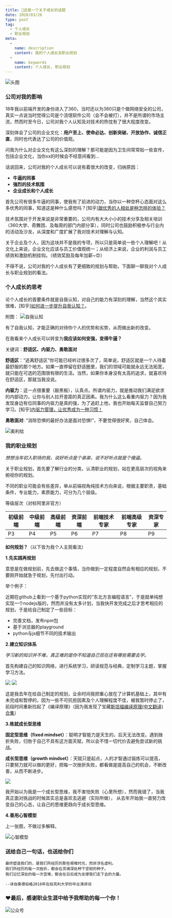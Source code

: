 ```yaml
---
title: 📝这是一个关于成长的话题
date: 2020/03/26
type: post
tag:
  - 个人成长
  - 职业规划
meta:
  -
    name: description
    content: 我的个人成长及职业规划
  -
    name: keywords
    content: 个人成长, 职业规划
---
```


![头图](/common/head-bg-s.png)

### 公司对我的影响

18年我以前端开发的身份进入了360，当时还以为360只是个做网络安全的公司，真实一点说当时觉得公司是个流氓软件公司（会不会被打），并不是所谓的市场主流，然而时至今日，公司对我个人认知及对技术的热忱有了很大程度改变。

<!-- more -->

深刻体会了公司的企业文化：**用户至上、使命必达、创新突破、开放协作、诚信正直**，同时也代表达了公司的价值观。

问我为什么对企业文化有这么深刻的理解？那可能是因为卫生间常常贴一些宣传，包括企业文化，当你xx的时候会不经意间看到...

话说回来，公司对我的个人成长可以说有着很大的改变，归纳原因：
- **牛逼的同事**
- **强烈的技术氛围**
- **企业成长和个人成长**

首先公司有很多牛逼的同事，使我有了前进的动力，当你以一种空杯心态面对这么多优秀的同事，知道这是种什么感觉吗？[知乎][跟优秀的人相处是种怎样的体验？](https://www.zhihu.com/question/29488284)

技术氛围对于开发来说是非常重要的，公司内有大大小小的技术分享及相关培训（360大学、奇舞团、及每周的部门内部分享），同时公司也鼓励积极参与行业内的活动及沙龙，从深度和广度扩展了我对技术对理解与认知。

关于企业及个人，因为这块并不是我的专项，所以只是简单说一些个人理解吧！从文化上来说，企业文化应该与员工价值观统一；从经济上来说，企业的利润与员工绩效和激励机制挂钩。（绩效奖励及每年加薪~😍）

不得不说，公司对我的个人成长有了更细致的规划与帮助，下面聊一聊我对个人成长与职业规划的看法。

### 个人成长的思考

论个人成长的首要条件就是自我认知，对自己的能力有深刻的理解，当然这个其实很难，[知乎][如何进一步提升自我认知？](https://www.zhihu.com/question/21769032)。

附图：
![自我认知](/growth_topic/p1.jpg)

有了自我认知，才能正确的对待你个人的优势和劣势，从而做出新的改变。

在我看来个人成长可以转变为**我应该如何变强，变得牛逼？**

关键词：**舒适区、内驱力、勇敢面对**

**舒适区**：“逃离舒适区”你可能已经听过很多次了，简单说，舒适区就是一个人待着最舒服的那个地方。如果一直停留在舒适圈里，我们的领域可能就永远无法拓宽，就只能在可选的范围很有限的生活。当然，如果你本身没有太高的追求，就喜欢待在舒适区，那就当我没说。

**内驱力**：这一点很重要（敲黑板），认真点。所谓内驱力，就是推动我们满足欲求的内部动力，让你与别人拉开差距的真正因素。我为什么这么看重内驱力？因为我发现身边有位同事的内驱力是真的强，为了追赶上他，我也开始每天监督自己努力学习。[知乎][内驱力管理，让优秀成为一种习惯！](https://zhuanlan.zhihu.com/p/84278628)

**勇敢面对**: “消除恐惧的最好办法是面对恐惧!”，不要觉得很好笑，自己体会。

![奥利给](/growth_topic/p2.jpeg)

### 我的职业规划

*想想当年初入职场的我，说好听点是个弟弟，说不好听点就是个傻逼。*

关于职业规划，首先要了解行业的分类，认清职业的规划，站在更高层次的视角来俯视你的规划。

不同的职业可能会有些差异，单从前端视角纯技术方向来说，根据主要职责，基础条件，专业能力，素质能力，可分为几个层级。

等级层次（对标阿里非官方）

初级前端 | 中级前端 |  高级前端 |  资深前端 |  前端技术专家|  前端高级专家|  资深专家
-|-|-|-|-|-|-
P3 | P4 | P5 | P6 | P7 | P8 | P9

**如何规划？**（以下皆为我个人主观看法）

**1.先实践再规划**

意思是在做规划前，先去做这个事情，当你做到一定程度自然会有相应的规划，不要刚开始就急于规划，先付出行动。

举个例子：

近期在github上看到一个基于python实现的“东北方言编程语言”，于是就单纯想实现一个nodejs版的，然而并没有太多计划，当我快开发完成之后才思考相应的规划，于是给自己制定了一些目标：
- 完善文档，发布npm包
- 基于浏览器的playground
- python与js细节不同的技术输出

**2.建立知识体系**

*学习新的知识并不难，真正难的是你不知道自己现在还有哪些需要去学。*

首先构建自己的知识网络，进行系统学习，研读规范与经典，定制学习主题，掌握学习方法。

![](/growth_topic/p5.png)
![](/growth_topic/p6.png)

这是我去年在给自己制定的规划，业余时间我把重心放在了计算机基础上，其中有未完成和暂停的，因为一些不可抗拒因素及个人理解程度不佳，被我暂时停止了，前段时间重新捡起了《编译原理》（因为我发现了宝藏[斯坦福编译原理(中文翻译) 合集](https://www.bilibili.com/video/BV1cE411f78c)）

**3.练就成长型思维**

**固定型思维（fixed mindset）**：聪明才智能力是天生的，后天无法改变。遇到挫折失败，归咎于自己不具有这方面天赋，所以会不惜一切代价去避免尝试新的挑战。

**成长型思维（growth mindset）**：天赋只是起点，人的才智通过锻炼可以提高，只要努力就可以做的更好，把每一次挫折失败，都看做是提高自己的机会，不断改善，从而不断进步。

![](/growth_topic/p3.png)

我开始以为我是一个成长型思维，我不害怕失败（心里所想），然而我错了，当我真正面对挑战的时候其实总是喜欢去逃避（实际所做），
从去年开始我一直努力改变自己的心态，让自己的思维更趋向于成长型思维。

**4.善用心智模型**

上一张图，不做过多解释。

![心智模型](/growth_topic/p4.jpg)


### 送给自己一句话，也送给你们

```
最终塑造我们的，是我们所经历的那些艰难时光，而非浮名虚利。
我们所经历的每一次挫折，都会在灵魂深处种下坚韧的种子。
我们记忆深处的每一次苦难，都会在日后成为支撑我们走下去的力量。 

--译自桑德伯格2016年在伯克利大学的毕业演讲词
```

### ❤️最后，感谢职业生涯中给予我帮助的每一个你！


![公众号](/common/qrcode.png)